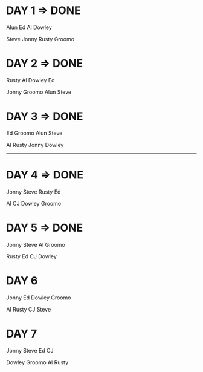 # DAY 1 => DONE
Alun
Ed
Al
Dowley

Steve
Jonny
Rusty
Groomo


# DAY 2	 => DONE
Rusty
Al
Dowley
Ed

Jonny
Groomo
Alun
Steve

# DAY 3 => DONE
Ed
Groomo
Alun
Steve

Al
Rusty
Jonny
Dowley

----------------------------------------------------------------

# DAY 4 => DONE
Jonny
Steve
Rusty
Ed

Al
CJ
Dowley
Groomo


# DAY 5 => DONE
Jonny
Steve
Al
Groomo

Rusty
Ed
CJ
Dowley

# DAY 6
Jonny
Ed
Dowley
Groomo

Al
Rusty
CJ
Steve


# DAY 7
Jonny
Steve
Ed
CJ

Dowley
Groomo
Al
Rusty






